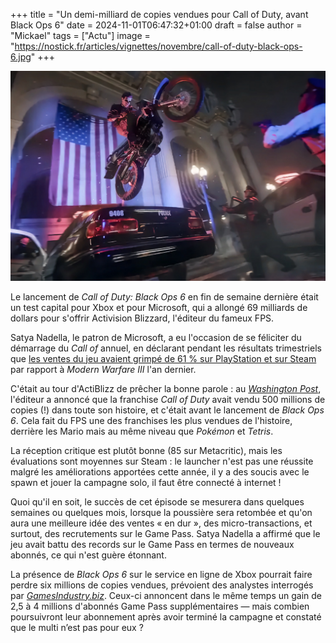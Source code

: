 +++
title = "Un demi-milliard de copies vendues pour Call of Duty, avant Black Ops 6"
date = 2024-11-01T06:47:32+01:00
draft = false
author = "Mickael"
tags = ["Actu"]
image = "https://nostick.fr/articles/vignettes/novembre/call-of-duty-black-ops-6.jpg"
+++

![Call of Duty: Black Ops 6](call-of-duty-black-ops-6.jpg "To the moon !!!")

Le lancement de *Call of Duty: Black Ops 6* en fin de semaine dernière était un test capital pour Xbox et pour Microsoft, qui a allongé 69 milliards de dollars pour s'offrir Activision Blizzard, l'éditeur du fameux FPS. 

Satya Nadella, le patron de Microsoft, a eu l'occasion de se féliciter du démarrage du *Call of* annuel, en déclarant pendant les résultats trimestriels que [les ventes du jeu avaient grimpé de 61 % sur PlayStation et sur Steam](https://nostick.fr/articles/2024/octobre/3110-xbox-vend-plus-jeux-moins-conosles/) par rapport à *Modern Warfare III* l'an dernier.

C'était au tour d'ActiBlizz de prêcher la bonne parole : au *[Washington Post](https://www.washingtonpost.com/entertainment/video-games/2024/10/30/call-of-duty-black-ops-6-500-million-copies-sold/)*, l'éditeur a annoncé que la franchise *Call of Duty* avait vendu 500 millions de copies (!) dans toute son histoire, et c'était avant le lancement de *Black Ops 6*. Cela fait du FPS une des franchises les plus vendues de l'histoire, derrière les Mario mais au même niveau que *Pokémon* et *Tetris*.

La réception critique est plutôt bonne (85 sur Metacritic), mais les évaluations sont moyennes sur Steam : le launcher n'est pas une réussite malgré les améliorations apportées cette année, il y a des soucis avec le spawn et jouer la campagne solo, il faut être connecté à internet ! 

Quoi qu'il en soit, le succès de cet épisode se mesurera dans quelques semaines ou quelques mois, lorsque la poussière sera retombée et qu'on aura une meilleure idée des ventes « en dur », des micro-transactions, et surtout, des recrutements sur le Game Pass. Satya Nadella a affirmé que le jeu avait battu des records sur le Game Pass en termes de nouveaux abonnés, ce qui n'est guère étonnant.

La présence de *Black Ops 6* sur le service en ligne de Xbox pourrait faire perdre six millions de copies vendues, prévoient des analystes interrogés par *[GamesIndustry.biz](https://www.gamesindustry.biz/call-of-duty-black-ops-6-could-boost-game-pass-subscribers-by-25m-to-4m)*. Ceux-ci annoncent dans le même temps un gain de 2,5 à 4 millions d'abonnés Game Pass supplémentaires — mais combien poursuivront leur abonnement après avoir terminé la campagne et constaté que le multi n’est pas pour eux ?

